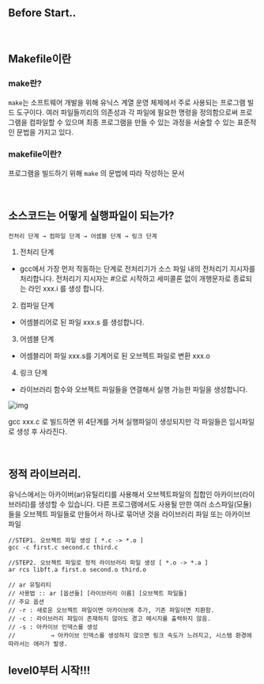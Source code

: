 ## Before Start..

<br>

## Makefile이란
### make란?
`make`는 소프트웨어 개발을 위해 유닉스 계열 운영 체제에서 주로 사용되는 프로그램 빌드 도구이다. 여러 파일들끼리의 의존성과 각 파일에 필요한 명령을 정의함으로써 프로그램을 컴파일할 수 있으며 최종 프로그램을 만들 수 있는 과정을 서술할 수 있는 표준적인 문법을 가지고 있다.

### makefile이란?
프로그램을 빌드하기 위해 `make` 의 문법에 따라 작성하는 문서

<br>

## 소스코드는 어떻게 실행파일이 되는가?
`전처리 단계 → 컴파일 단계 → 어셈블 단계 → 링크 단계`

1. 전처리 단계
 - gcc에서 가장 먼저 작동하는 단계로 전처리기가 소스 파일 내의 전처리기 지시자를 처리합니다. 전처리기 지시자는 #으로 시작하고 세미콜론 없이 개행문자로 종료되는 라인 xxx.i 를 생성 합니다.

2. 컴파일 단계
 - 어셈블리어로 된 파일 xxx.s 를 생성합니다. 

3. 어셈블 단계
 - 어셈블리어 파일 xxx.s를 기계어로 된 오브젝트 파일로 변환 xxx.o

4. 링크 단계
 - 라이브러리 함수와 오브젝트 파일들을 연결해서 실행 가능한 파일을 생성합니다.

![img](https://www.notion.so/image/https%3A%2F%2Fs3-us-west-2.amazonaws.com%2Fsecure.notion-static.com%2Fd3dad1cf-7d90-48b9-aa45-142d5aab0ab9%2FUntitled.png?table=block&id=13c9e35d-4f05-4cbd-890c-903cdc5d26b2&spaceId=5e10619d-3995-49e2-8096-a52c4b80129e&width=2000&userId=a771b55c-4544-45ea-8c00-a6addf3a97f1&cache=v2)

  
gcc xxx.c 로 빌드하면 위 4단계를 거쳐 실행파일이 생성되지만 각 파일들은 임시파일로 생성 후 사라진다.  

<br> 

## 정적 라이브러리.
유닉스에서는 아카이버(ar)유틸리티를 사용해서 오브젝트파일의 집합인 아카이브(라이브러리)를 생성할 수 있습니다.
다른 프로그램에서도 사용될 만한 여러 소스파일(모듈)들을 오브젝트 파일들로 만들어서 하나로 묶어낸 것을 라이브러리 파일 또는 아카이브 파일

```
//STEP1. 오브젝트 파일 생성 [ *.c -> *.o ]
gcc -c first.c second.c third.c

//STEP2. 오브젝트 파일로 정적 라이브러리 파일 생성 [ *.o -> *.a ]
ar rcs libft.a first.o second.o third.o

// ar 유틸리티
// 사용법 :: ar [옵션들] [라이브러리 이름] [오브젝트 파일들]
// 주요 옵션 
// -r : 새로운 오브젝트 파일이면 아카이브에 추가, 기존 파일이면 치환함.
// -c : 라이브러리 파일이 존재하지 않아도 경고 메시지를 출력하지 않음.
// -s : 아카이브 인덱스를 생성 
//			→ 아카이브 인덱스를 생성하지 않으면 링크 속도가 느려지고, 시스템 환경에 따라서는 에러가 발생.
```


## level0부터 시작!!!